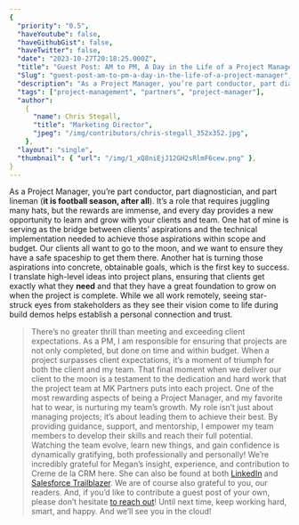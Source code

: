 ```yaml
---
{
  "priority": "0.5",
  "haveYoutube": false,
  "haveGithubGist": false,
  "haveTwitter": false,
  "date": "2023-10-27T20:18:25.000Z",
  "title": "Guest Post: AM to PM, A Day in the Life of a Project Manager",
  "Slug": "guest-post-am-to-pm-a-day-in-the-life-of-a-project-manager",
  "description": "As a Project Manager, you’re part conductor, part diagnostician, and part lineman (it is football season, after all). It’s a role that requires juggling many hats, but the rewards are immense, and every day provides a new opportunity to learn and grow with your clients and team..",
  "tags": ["project-management", "partners", "project-manager"],
  "author":
    {
      "name": Chris Stegall,
      "title": "Marketing Director",
      "jpeg": "/img/contributors/chris-stegall_352x352.jpg",
    },
  "layout": "single",
  "thumbnail": { "url": "/img/1_xQ8niEjJ12GH2sRlmF6cew.png" },
}
---
```


As a Project Manager, you’re part conductor, part diagnostician, and part lineman (**it is football season, after all**). It’s a role that requires juggling many hats, but the rewards are immense, and every day provides a new opportunity to learn and grow with your clients and team.
One hat of mine is serving as the bridge between clients’ aspirations and the technical implementation needed to achieve those aspirations within scope and budget. Our clients all want to go to the moon, and we want to ensure they have a safe spaceship to get them there.
Another hat is turning those aspirations into concrete, obtainable goals, which is the first key to success. I translate high-level ideas into project plans, ensuring that clients get exactly what they **need** and that they have a great foundation to grow on when the project is complete. While we all work remotely, seeing star-struck eyes from stakeholders as they see their vision come to life during build demos helps establish a personal connection and trust.

> There’s no greater thrill than meeting and exceeding client expectations.
> As a PM, I am responsible for ensuring that projects are not only completed, but done on time and within budget. When a project surpasses client expectations, it’s a moment of triumph for both the client and my team. That final moment when we deliver our client to the moon is a testament to the dedication and hard work that the project team at MK Partners puts into each project.
> One of the most rewarding aspects of being a Project Manager, and my favorite hat to wear, is nurturing my team’s growth. My role isn’t just about managing projects; it’s about leading them to achieve their best. By providing guidance, support, and mentorship, I empower my team members to develop their skills and reach their full potential. Watching the team evolve, learn new things, and gain confidence is dynamically gratifying, both professionally and personally!
> We’re incredibly grateful for Megan’s insight, experience, and contribution to Creme de la CRM here. She can also be found at both [LinkedIn](https://www.linkedin.com/in/megan-laputz/) and [Salesforce Trailblazer](https://www.salesforce.com/trailblazer/mlaputz).
> We are of course also grateful to you, our readers. And, if you’d like to contribute a guest post of your own, please don’t hesitate [to reach out](https://mkpartners.com/)!
> Until next time, keep working hard, smart, and happy. And we’ll see you in the cloud!
